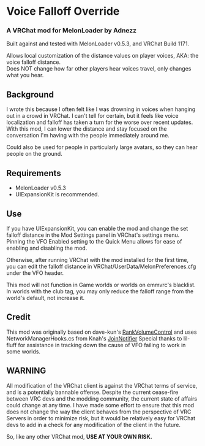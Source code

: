 # Voice Falloff Override
### A VRChat mod for MelonLoader by Adnezz

Built against and tested with MelonLoader v0.5.3, and VRChat Build 1171.

Allows local customization of the distance values on player voices, AKA: the voice falloff distance.  
Does NOT change how far other players hear voices travel, only changes what you hear.


## Background
I wrote this because I often felt like I was drowning in voices when hanging out in a crowd in VRChat. I can't tell for certain, but it feels like voice localization and falloff has taken a turn for the worse over recent updates. With this mod, I can lower the distance and stay focused on the conversation I'm having with the people immediately around me.

Could also be used for people in particularly large avatars, so they can hear people on the ground.



## Requirements
* MelonLoader v0.5.3
* UIExpansionKit is recommended.

## Use

If you have UIExpansionKit, you can enable the mod and change the set falloff distance in the Mod Settings panel in VRChat's settings menu. Pinning the VFO Enabled setting to the Quick Menu allows for ease of enabling and disabling the mod.

Otherwise, after running VRChat with the mod installed for the first time, you can edit the falloff distance in VRChat/UserData/MelonPreferences.cfg under the VFO header.

This mod will not function in Game worlds or worlds on emmvrc's blacklist. In worlds with the club tag, you may only reduce the falloff range from the world's default, not increase it.


## Credit
This mod was originally based on dave-kun's [RankVolumeControl](https://github.com/dave-kun/RankVolumeControl) and uses NetworkManagerHooks.cs from Knah's [JoinNotifier](https://github.com/knah/VRCMods/tree/master/JoinNotifier)
Special thanks to lil-fluff for assistance in tracking down the cause of VFO failing to work in some worlds.




## WARNING
All modification of the VRChat client is against the VRChat terms of service, and is a potentially bannable offense. Despite the current cease-fire between VRC devs and the modding community, the current state of affairs could change at any time. I have made some effort to ensure that this mod does not change the way the client behaves from the  perspective of VRC Servers in order to minimize risk, but it would be relatively easy for VRChat devs to add in a check for any modification of the client in the future.

So, like any other VRChat mod, **USE AT YOUR OWN RISK.**
